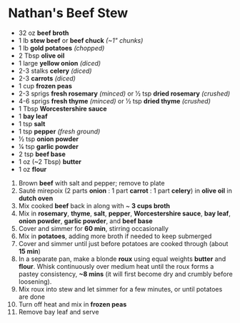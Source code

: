 # Nathan's Beef Stew

* 32 oz **beef broth**
* 1 lb **stew beef** or **beef chuck** *(~1" chunks)*
* 1 lb **gold potatoes** *(chopped)*
* 2 Tbsp **olive oil**
* 1 large **yellow onion** *(diced)*
* 2-3 stalks **celery** *(diced)*
* 2-3 **carrots** *(diced)*
* 1 cup **frozen peas**
* 2-3 sprigs **fresh rosemary** *(minced)* or 1⁄2 tsp **dried rosemary** *(crushed)*
* 4-6 sprigs **fresh thyme** *(minced)* or 1⁄2 tsp **dried thyme** *(crushed)*
* 1 Tbsp **Worcestershire sauce**
* 1 **bay leaf**
* 1 tsp **salt**
* 1 tsp **pepper** *(fresh ground)*
* 1⁄2 tsp **onion powder**
* 1⁄4 tsp **garlic powder**
* 2 tsp **beef base**
* 1 oz (~2 Tbsp) **butter**
* 1 oz **flour**

1. Brown **beef** with salt and pepper; remove to plate
1. Sauté mirepoix (2 parts **onion** : 1 part **carrot** : 1 part **celery**) in **olive oil** in **dutch oven**
1. Mix cooked **beef** back in along with ~ **3 cups broth**
1. Mix in **rosemary**, **thyme**, **salt**, **pepper**, **Worcestershire sauce**, **bay leaf**, **onion powder**, **garlic powder**, and **beef base**
1. Cover and simmer for **60 min**, stirring occasionally
1. Mix in **potatoes**, adding more broth if needed to keep submerged
1. Cover and simmer until just before potatoes are cooked through (about **15 min**)
1. In a separate pan, make a blonde **roux** using equal weights **butter** and **flour**. Whisk continuously over medium heat until the roux forms a pastey consistency, **~8 mins** (it will first become dry and crumbly before loosening).
1. Mix roux into stew and let simmer for a few minutes, or until potatoes are done
1. Turn off heat and mix in **frozen peas**
1. Remove bay leaf and serve
